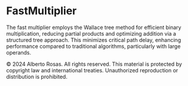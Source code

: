 # FastMultiplier
The fast multiplier employs the Wallace tree method for efficient binary multiplication, reducing partial products and optimizing addition via a structured tree approach. This minimizes critical path delay, enhancing performance compared to traditional algorithms, particularly with large operands.

© 2024 Alberto Rosas. All rights reserved. This material is protected by copyright law and international treaties. Unauthorized reproduction or distribution is prohibited.
